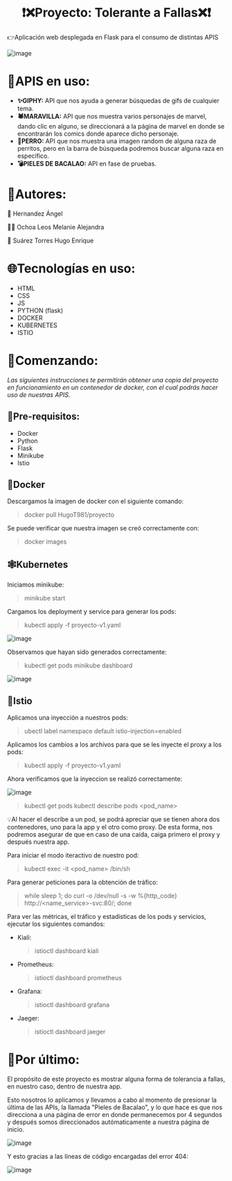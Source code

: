 # <h1 align="center"> ❗❌Proyecto: Tolerante a Fallas❌❗
	
👉Aplicación web desplegada en Flask para el consumo de distintas APIS
	
![image](https://github.com/HugoT981/ToleranteAFallas/assets/89029549/54834769-d950-4a39-ae14-7bdffacc0d62)
	
# 🔗APIS en uso:
 - **✨GIPHY:** API que nos ayuda a generar búsquedas de gifs de cualquier tema.
 - **🕷MARAVILLA:** API que nos muestra varios personajes de marvel, dando clic en alguno, se direccionará a la página de marvel en donde se encontrarán los comics donde aparece dicho personaje.
 - **🐶PERRO:** API que nos muestra una imagen random de alguna raza de perritos, pero en la barra de búsqueda podremos buscar alguna raza en específico.
 - **💣PIELES DE BACALAO:** API en fase de pruebas.

# 👥Autores:
 👦 Hernandez Ángel	
	
 👱‍♀️ Ochoa Leos Melanie Alejandra
	
 🧑 Suárez Torres Hugo Enrique
	
# 🌐Tecnologías en uso:
 - HTML
 - CSS
 - JS
 - PYTHON (flask)
 - DOCKER
 - KUBERNETES
 - ISTIO
	
# 📌Comenzando:
*Las siguientes instrucciones te permitirán obtener una copia del proyecto en funcionamiento en un contenedor de docker, con el cual podrás hacer uso de nuestras APIS.*
	
## 🔎Pre-requisitos:
- Docker
- Python
- Flask
- Minikube
- Istio
	
## 🐳Docker
Descargamos la imagen de docker con el siguiente comando:
> docker pull HugoT981/proyecto
	
Se puede verificar que nuestra imagen se creó correctamente con:
> docker images
	
## 🕸Kubernetes
Iniciamos minikube:
> minikube start
	
Cargamos los deployment y service para generar los pods:
> kubectl apply -f proyecto-v1.yaml
	
![image](https://github.com/HugoT981/ToleranteAFallas/assets/89029549/afa2d0a8-7d65-4bde-980e-8bfd68ff3ae9)

Observamos que hayan sido generados correctamente:
> kubectl get pods
> minikube dashboard
	
![image](https://github.com/HugoT981/ToleranteAFallas/assets/89029549/5e0849e0-8c0b-46bf-a0db-d162b41c9feb)
	
## 📂Istio
Aplicamos una inyección a nuestros pods:
> ubectl label namespace default istio-injection=enabled
	
Aplicamos los cambios a los archivos para que se les inyecte el proxy a los pods:
> kubectl apply -f proyecto-v1.yaml
	
Ahora verificamos que la inyeccion se realizó correctamente:
	
![image](https://github.com/HugoT981/ToleranteAFallas/assets/89029549/9c8b66bd-5d87-4571-9639-aaf08b5f07fa)

> kubectl get pods
> kubectl describe pods <pod_name>

💡Al hacer el describe a un pod, se podrá apreciar que se tienen ahora dos contenedores, uno para la app y el otro como proxy. De esta forma, nos podremos asegurar de que en caso de una caída, caiga primero el proxy y después nuestra app.

Para iniciar el modo iteractivo de nuestro pod:
> kubectl exec -it <pod_name> /bin/sh

Para generar peticiones para la obtención de tráfico:
> while sleep 1; do curl -o /dev/null -s -w %{http_code} http://<name_service>-svc:80/; done
	
Para ver las métricas, el tráfico y estadísticas de los pods y servicios, ejecutar los siguientes comandos:
- Kiali:
  > istioctl dashboard kiali

- Prometheus:
  > istioctl dashboard prometheus

- Grafana:
  > istioctl dashboard grafana
	
- Jaeger:
  > istioctl dashboard jaeger
	
# 📌Por último:
El propósito de este proyecto es mostrar alguna forma de tolerancia a fallas, en nuestro caso, dentro de nuestra app.
	
Esto nosotros lo aplicamos y llevamos a cabo al momento de presionar la última de las APIs, la llamada "Pieles de Bacalao", y lo que hace es que nos direcciona a una página de error en donde permanecemos por 4 segundos y después somos direccionados autómaticamente a nuestra página de inicio.
	
![image](https://github.com/HugoT981/ToleranteAFallas/assets/89029549/b38435ce-b8fd-4559-9d73-d5b67ec7ba28)

Y esto gracias a las líneas de código encargadas del error 404:
	
![image](https://github.com/HugoT981/ToleranteAFallas/assets/89029549/4053e2e3-f438-4e40-8fbd-b745ea3eb8ff)



